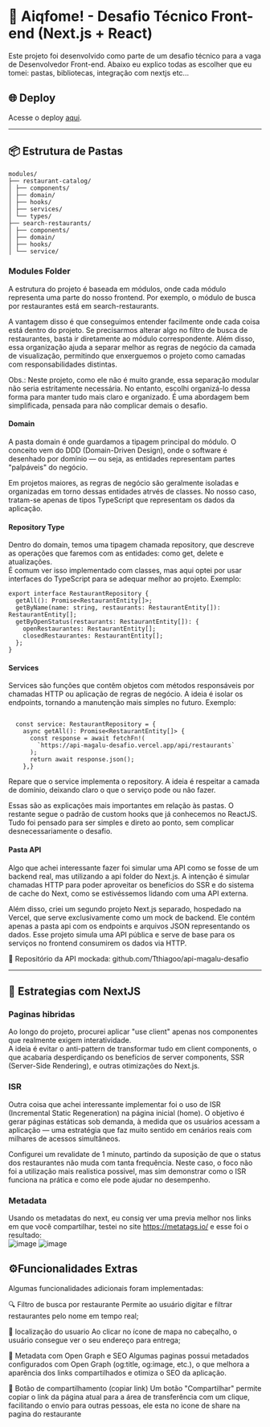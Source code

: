 # 🍔 Aiqfome! - Desafio Técnico Front-end (Next.js + React)

Este projeto foi desenvolvido como parte de um desafio técnico para a vaga de Desenvolvedor Front-end. 
Abaixo eu explico todas as escolher que eu tomei: pastas, bibliotecas, integração com nextjs etc...

## 🌐 Deploy

Acesse o deploy [aqui]([https://seu-link.vercel.app](https://desafio-magalu-one.vercel.app/)).

---

## 📦 Estrutura de Pastas
```
modules/
├── restaurant-catalog/
│ ├── components/
│ ├── domain/
│ ├── hooks/
│ ├── services/
│ └── types/
├── search-restaurants/
│ ├── components/
│ ├── domain/
│ ├── hooks/
│ └── service/
```
### Modules Folder
A estrutura do projeto é baseada em módulos, onde cada módulo representa uma parte do nosso frontend. Por exemplo, o módulo de busca por restaurantes está em search-restaurants. <br/>

A vantagem disso é que conseguimos entender facilmente onde cada coisa está dentro do projeto. Se precisarmos alterar algo no filtro de busca de restaurantes, basta ir diretamente ao módulo correspondente. Além disso, essa organização ajuda a separar melhor as regras de negócio da camada de visualização, permitindo que enxerguemos o projeto como camadas com responsabilidades distintas. <br/>

Obs.: Neste projeto, como ele não é muito grande, essa separação modular não seria estritamente necessária. No entanto, escolhi organizá-lo dessa forma para manter tudo mais claro e organizado. É uma abordagem bem simplificada, pensada para não complicar demais o desafio.
#### Domain
A pasta domain é onde guardamos a tipagem principal do módulo. O conceito vem do DDD (Domain-Driven Design), onde o software é desenhado por domínio — ou seja, as entidades representam partes "palpáveis" do negócio. <br/>

Em projetos maiores, as regras de negócio são geralmente isoladas e organizadas em torno dessas entidades atrvés de classes. No nosso caso, tratam-se apenas de tipos TypeScript que representam os dados da aplicação.
#### Repository Type
Dentro do domain, temos uma tipagem chamada repository, que descreve as operações que faremos com as entidades: como get, delete e atualizações. <br/>
É comum ver isso implementado com classes, mas aqui optei por usar interfaces do TypeScript para se adequar melhor ao projeto. Exemplo:
```
export interface RestaurantRepository {
  getAll(): Promise<RestaurantEntity[]>;
  getByName(name: string, restaurants: RestaurantEntity[]): RestaurantEntity[];
  getByOpenStatus(restaurants: RestaurantEntity[]): {
    openRestaurantes: RestaurantEntity[];
    closedRestaurantes: RestaurantEntity[];
  };
}
```
#### Services
Services são funções que contêm objetos com métodos responsáveis por chamadas HTTP ou aplicação de regras de negócio. A ideia é isolar os endpoints, tornando a manutenção mais simples no futuro. Exemplo: <br/>
```

  const service: RestaurantRepository = {
    async getAll(): Promise<RestaurantEntity[]> {
      const response = await fetchFn!(
        `https://api-magalu-desafio.vercel.app/api/restaurants`
      );
      return await response.json();
    },}

```
Repare que o service implementa o repository. A ideia é respeitar a camada de domínio, deixando claro o que o serviço pode ou não fazer. <br/>

Essas são as explicações mais importantes em relação às pastas. O restante segue o padrão de custom hooks que já conhecemos no ReactJS. Tudo foi pensado para ser simples e direto ao ponto, sem complicar desnecessariamente o desafio.
#### Pasta API
Algo que achei interessante fazer foi simular uma API como se fosse de um backend real, mas utilizando a api folder do Next.js.
A intenção é simular chamadas HTTP para poder aproveitar os benefícios do SSR e do sistema de cache do Next, como se estivéssemos lidando com uma API externa.

Além disso, criei um segundo projeto Next.js separado, hospedado na Vercel, que serve exclusivamente como um mock de backend.
Ele contém apenas a pasta api com os endpoints e arquivos JSON representando os dados. Esse projeto simula uma API pública e serve de base para os serviços no frontend consumirem os dados via HTTP.

🔗 Repositório da API mockada: github.com/Tthiagoo/api-magalu-desafio



---
## 🧠 Estrategias com NextJS
### Paginas hibridas
Ao longo do projeto, procurei aplicar "use client" apenas nos componentes que realmente exigem interatividade. <br/>
A ideia é evitar o anti-pattern de transformar tudo em client components, o que acabaria desperdiçando os benefícios de server components, SSR (Server-Side Rendering), e outras otimizações do Next.js.
### ISR 
Outra coisa que achei interessante implementar foi o uso de ISR (Incremental Static Regeneration) na página inicial (home).
O objetivo é gerar páginas estáticas sob demanda, à medida que os usuários acessam a aplicação — uma estratégia que faz muito sentido em cenários reais com milhares de acessos simultâneos.

Configurei um revalidate de 1 minuto, partindo da suposição de que o status dos restaurantes não muda com tanta frequência.
Neste caso, o foco não foi a utilização mais realistica possivel, mas sim demonstrar como o ISR funciona na prática e como ele pode ajudar no desempenho.

### Metadata
Usando os metadatas do next, eu consig ver uma previa melhor nos links em que você compartilhar, testei no site https://metatags.io/ e esse foi o resultado: <br/>
![image](https://github.com/user-attachments/assets/2900b109-6f8f-4cf3-8f85-894338f1d566) ![image](https://github.com/user-attachments/assets/41c62bc2-7307-46f1-89b6-615c14c0243d)




## ⚙️Funcionalidades Extras
Algumas funcionalidades adicionais foram implementadas:

🔍 Filtro de busca por restaurante
Permite ao usuário digitar e filtrar restaurantes pelo nome em tempo real;

📍 localização do usuario
Ao clicar no ícone de mapa no cabeçalho, o usuário consegue ver o seu endereço para entrega;

🧠 Metadata com Open Graph e SEO
Algumas paginas possui metadados configurados com Open Graph (og:title, og:image, etc.), o que melhora a aparência dos links compartilhados e otimiza o SEO da aplicação.

🔗 Botão de compartilhamento (copiar link)
Um botão "Compartilhar" permite copiar o link da página atual para a área de transferência com um clique, facilitando o envio para outras pessoas, ele esta no icone de share na pagina do restaurante

